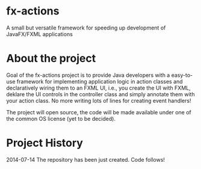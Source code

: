 fx-actions
==========

A small but versatile framework for speeding up development of JavaFX/FXML applications


About the project
=================

Goal of the fx-actions project is to provide Java developers with a easy-to-use framework for 
implementing application logic in action classes and declaratively wiring them to an FXML UI, 
i.e., you create the UI with FXML, deklare the UI controls in the controller class and simply
annotate them with your action class. No more writing lots of lines for creating event handlers!

The project will open source, the code will be made available under one of the common OS license
(yet to be decided).


Project History
===============

2014-07-14   The repository has been just created. Code follows!
